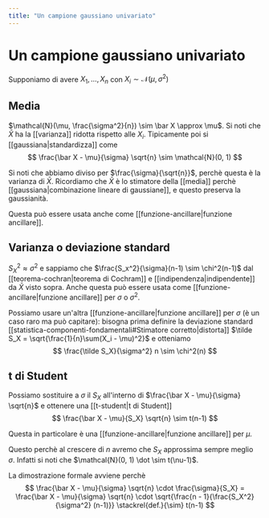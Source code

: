 ```yaml
---
title: "Un campione gaussiano univariato"
---
```

# Un campione gaussiano univariato
Supponiamo di avere $X_1, \ldots, X_n$ con $X_i \sim \mathcal{N}(\mu, \sigma^2)$

## Media
$\mathcal{N}(\mu, \frac{\sigma^2}{n}) \sim \bar X \approx \mu$. Si noti che $\bar X$ ha la [[varianza]] ridotta rispetto alle $X_i$. Tipicamente poi si [[gaussiana|standardizza]] come
$$
\frac{\bar X - \mu}{\sigma} \sqrt{n} \sim \mathcal{N}(0, 1)
$$

Si noti che abbiamo diviso per $\frac{\sigma}{\sqrt{n}}$, perchè questa è la varianza di $\bar X$. Ricordiamo che $\bar X$ è lo stimatore della [[media]] perchè [[gaussiana|combinazione lineare di gaussiane]], e questo preserva la gaussianità.

Questa può essere usata anche come [[funzione-ancillare|funzione ancillare]].

## Varianza o deviazione standard
$S_X^2 \approx \sigma^2$ e sappiamo che $\frac{S_x^2}{\sigma}(n-1) \sim \chi^2(n-1)$ dal [[teorema-cochran|teorema di Cochram]] e [[indipendenza|indipendente]] da $\bar X$ visto sopra.
Anche questa può essere usata come [[funzione-ancillare|funzione ancillare]] per $\sigma$ o $\sigma^2$.

Possiamo usare un'altra [[funzione-ancillare|funzione ancillare]] per $\sigma$ (è un caso raro ma può capitare): bisogna prima definire la deviazione standard [[statistica-componenti-fondamentali#Stimatore corretto|distorta]] $\tilde S_X = \sqrt{\frac{1}{n}\sum(X_i - \mu)^2}$ e otteniamo
$$
\frac{\tilde S_X}{\sigma^2} n \sim \chi^2(n)
$$

## t di Student
Possiamo sostituire a $\sigma$ il $S_X$ all'interno di $\frac{\bar X - \mu}{\sigma} \sqrt{n}$ e ottenere una [[t-student|t di Student]]
$$
\frac{\bar X - \mu}{S_X} \sqrt{n} \sim t(n-1)
$$

Questa in particolare è una [[funzione-ancillare|funzione ancillare]] per $\mu$.

Questo perchè al crescere di $n$ avremo che $S_X$ approssima sempre meglio $\sigma$. Infatti si noti che $\mathcal{N}(0, 1) \dot \sim t(\nu-1)$.

La dimostrazione formale avviene perchè
$$
\frac{\bar X - \mu}{\sigma} \sqrt{n} \cdot \frac{\sigma}{S_X} = \frac{\bar X - \mu}{\sigma} \sqrt{n} \cdot \sqrt{\frac{n - 1}{\frac{S_X^2}{\sigma^2} (n-1)}} \stackrel{def.}{\sim} t(n-1)
$$
